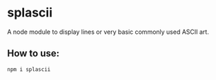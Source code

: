 # splascii

A node module to display lines or very basic commonly used ASCII art.

## How to use:

`npm i splascii`
